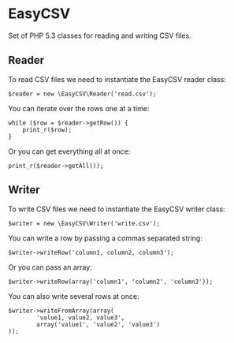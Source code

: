 # EasyCSV

Set of PHP 5.3 classes for reading and writing CSV files.

## Reader

To read CSV files we need to instantiate the EasyCSV reader class:

    $reader = new \EasyCSV\Reader('read.csv');

You can iterate over the rows one at a time:

    while ($row = $reader->getRow()) {
        print_r($row);
    }

Or you can get everything all at once:

    print_r($reader->getAll());

## Writer

To write CSV files we need to instantiate the EasyCSV writer class:

    $writer = new \EasyCSV\Writer('write.csv');

You can write a row by passing a commas separated string:

    $writer->writeRow('column1, column2, column3');

Or you can pass an array:

    $writer->writeRow(array('column1', 'column2', 'column3'));

You can also write several rows at once:

    $writer->writeFromArray(array(
            'value1, value2, value3',
            array('value1', 'value2', 'value3')
    ));
